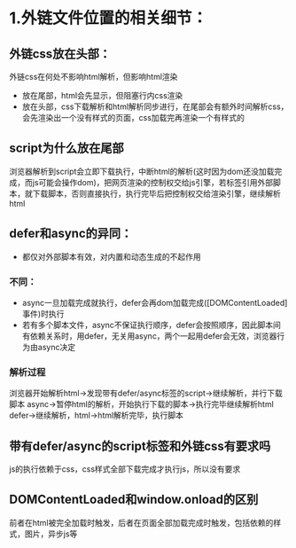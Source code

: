 # 1.外链文件位置的相关细节：
## 外链css放在头部：
外链css在何处不影响html解析，但影响html渲染
* 放在尾部，html会先显示，但阻塞行内css渲染
* 放在头部，css下载解析和html解析同步进行，在尾部会有额外时间解析css，会先渲染出一个没有样式的页面，css加载完再渲染一个有样式的
## script为什么放在尾部
浏览器解析到script会立即下载执行，中断html的解析(这时因为dom还没加载完成，而js可能会操作dom)，把网页渲染的控制权交给js引擎，若标签引用外部脚本，就下载脚本，否则直接执行，执行完毕后把控制权交给渲染引擎，继续解析html
## defer和async的异同：
* 都仅对外部脚本有效，对内置和动态生成的不起作用
### 不同：
* async一旦加载完成就执行，defer会再dom加载完成([DOMContentLoaded]事件)时执行
* 若有多个脚本文件，async不保证执行顺序，defer会按照顺序，因此脚本间有依赖关系时，用defer，无关用async，两个一起用defer会无效，浏览器行为由async决定
### 解析过程
浏览器开始解析html->发现带有defer/async标签的script->继续解析，并行下载脚本
async->暂停html的解析，开始执行下载的脚本->执行完毕继续解析html
defer->继续解析，html->html解析完毕，执行脚本
## 带有defer/async的script标签和外链css有要求吗
js的执行依赖于css，css样式全部下载完成才执行js，所以没有要求
## DOMContentLoaded和window.onload的区别
前者在html被完全加载时触发，后者在页面全部加载完成时触发，包括依赖的样式，图片，异步js等

